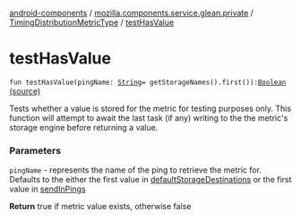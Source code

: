 [android-components](../../index.md) / [mozilla.components.service.glean.private](../index.md) / [TimingDistributionMetricType](index.md) / [testHasValue](./test-has-value.md)

# testHasValue

`fun testHasValue(pingName: `[`String`](https://kotlinlang.org/api/latest/jvm/stdlib/kotlin/-string/index.html)` = getStorageNames().first()): `[`Boolean`](https://kotlinlang.org/api/latest/jvm/stdlib/kotlin/-boolean/index.html) [(source)](https://github.com/mozilla-mobile/android-components/blob/master/components/service/glean/src/main/java/mozilla/components/service/glean/private/TimingDistributionMetricType.kt#L69)

Tests whether a value is stored for the metric for testing purposes only. This function will
attempt to await the last task (if any) writing to the the metric's storage engine before
returning a value.

### Parameters

`pingName` - represents the name of the ping to retrieve the metric for.  Defaults
    to the either the first value in [defaultStorageDestinations](default-storage-destinations.md) or the first
    value in [sendInPings](send-in-pings.md)

**Return**
true if metric value exists, otherwise false

